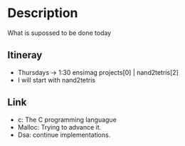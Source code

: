 # Description

What is supossed to be done today

## Itineray

- Thursdays -> 1:30 ensimag projects[0] | nand2tetris[2]
- I will start with nand2tetris

## Link
- c:  The C programming languague
- Malloc: Trying to advance it.
- Dsa: continue implementations.

